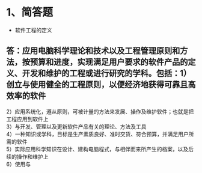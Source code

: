 # 1、简答题

* 软件工程的定义
## 答：应用电脑科学理论和技术以及工程管理原则和方法，按预算和进度，实现满足用户要求的软件产品的定义、开发和维护的工程或进行研究的学科。包括：1）创立与使用健全的工程原则，以便经济地获得可靠且高效率的软件  
2）应用系统化，遵从原则，可被计量的方法来发展、操作及维护软件；也就是把工程应用到软件上  
3）与开发、管理以及更新软件产品有关的理论、方法及工具  
4）一种知识或学科，目标是生产素质良好、准时交货、符合预算，并满足用户所需的软件  
5）实际应用科学知识在设计、建构电脑程式，与相伴而来所产生的档案，以及后续的操作和维护上  
6）使用与
